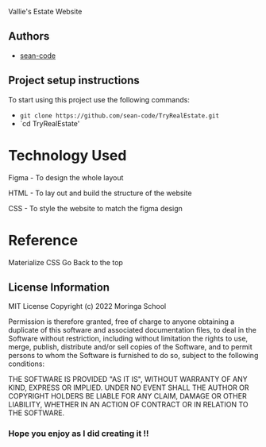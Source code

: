 Vallie's Estate Website

## Authors
- [sean-code](https://github.com/sean-code)

## Project setup instructions
To start using this project use the following commands:

- `git clone https://github.com/sean-code/TryRealEstate.git`
- `cd TryRealEstate'

# Technology Used
Figma - To design the whole layout

HTML - To lay out and build the structure of the website

CSS - To style the website to match the figma design

# Reference
Materialize CSS
Go Back to the top

## License Information
MIT License
Copyright (c) 2022 Moringa School

Permission is therefore granted, free of charge to anyone obtaining a duplicate
of this software and associated documentation files, to deal in the Software without restriction, including without limitation the rights
to use, merge, publish, distribute and/or sell
copies of the Software, and to permit persons to whom the Software is furnished to do so, subject to the following conditions:

THE SOFTWARE IS PROVIDED "AS IT IS", WITHOUT WARRANTY OF ANY KIND, EXPRESS OR
IMPLIED. UNDER NO EVENT SHALL THE
AUTHOR OR COPYRIGHT HOLDERS BE LIABLE FOR ANY CLAIM, DAMAGE OR OTHER
LIABILITY, WHETHER IN AN ACTION OF CONTRACT OR IN RELATION TO THE SOFTWARE.

### Hope you enjoy as I did creating it !!